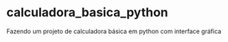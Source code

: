 # calculadora_basica_python
 Fazendo um projeto de calculadora básica em python com interface gráfica
